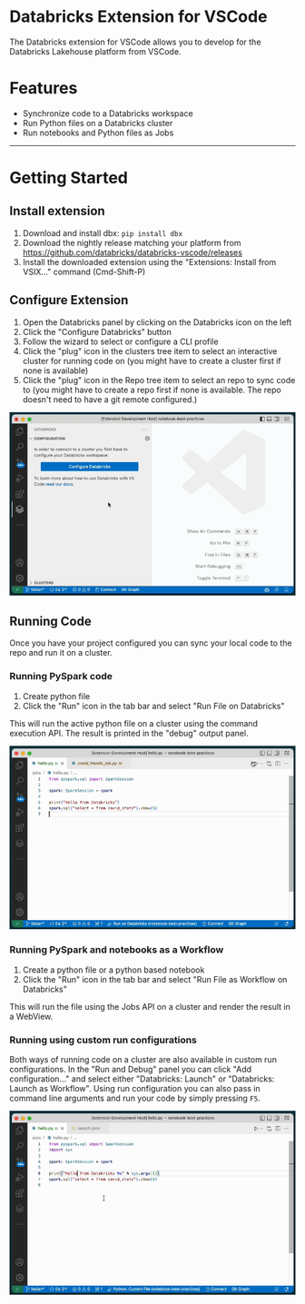 # Databricks Extension for VSCode

The Databricks extension for VSCode allows you to develop for the Databricks Lakehouse platform from VSCode.

# Features

-   Synchronize code to a Databricks workspace
-   Run Python files on a Databricks cluster
-   Run notebooks and Python files as Jobs

---

# <a id="setup-steps"></a>Getting Started

## Install extension

1. Download and install dbx: `pip install dbx`
2. Download the nightly release matching your platform from https://github.com/databricks/databricks-vscode/releases
3. Install the downloaded extension using the "Extensions: Install from VSIX..." command (Cmd-Shift-P)

## Configure Extension

1. Open the Databricks panel by clicking on the Databricks icon on the left
2. Click the "Configure Databricks" button
3. Follow the wizard to select or configure a CLI profile
4. Click the "plug" icon in the clusters tree item to select an interactive cluster for running code on (you might have to create a cluster first if none is available)
5. Click the "plug" icon in the Repo tree item to select an repo to sync code to (you might have to create a repo first if none is available. The repo doesn't need to have a git remote configured.)

![configure](./images/configure.gif)

## Running Code

Once you have your project configured you can sync your local code to the repo and run it on a cluster.

### Running PySpark code

1. Create python file
2. Click the "Run" icon in the tab bar and select "Run File on Databricks"

This will run the active python file on a cluster using the command execution API. The result is printed in the "debug" output panel.

![configure](./images/run.gif)

### Running PySpark and notebooks as a Workflow

1. Create a python file or a python based notebook
2. Click the "Run" icon in the tab bar and select "Run File as Workflow on Databricks"

This will run the file using the Jobs API on a cluster and render the result in a WebView.

### Running using custom run configurations

Both ways of running code on a cluster are also available in custom run configurations. In the "Run and Debug" panel you can click "Add configuration..." and select either "Databricks: Launch" or "Databricks: Launch as Workflow". Using run configuration you can also pass in command line arguments and run your code by simply pressing `F5`.

![configure](./images/custom-runner.gif)
